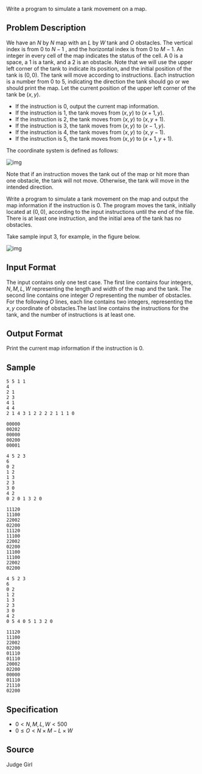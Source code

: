 Write a program to simulate a tank movement on a map.

## Problem Description

We have an $N$ by $N$ map with an $L$ by $W$ tank and $O$ obstacles. The vertical index is from $0$ to $N − 1$ , and the horizontal index is from $0$ to $M − 1$. An integer in every cell of the map indicates the status of the cell. A $0$ is a space, a $1$ is a tank, and a $2$ is an obstacle. Note that we will use the upper left corner of the tank to indicate its position, and the initial position of the tank is $(0,0)$. The tank will move according to instructions. Each instruction is a number from $0$ to $5$, indicating the direction the tank should go or we should print the map. Let the current position of the upper left corner of the tank be $(x,y)$.

- If the instruction is $0$, output the current map information.
- If the instruction is $1$, the tank moves from $(x,y)$ to $(x+1,y)$.
- If the instruction is $2$, the tank moves from $(x,y)$ to $(x,y+1)$.
- If the instruction is $3$, the tank moves from $(x,y)$ to $(x−1,y)$.
- If the instruction is $4$, the tank moves from $(x,y)$ to $(x,y−1)$.
- If the instruction is $5$, the tank moves from $(x,y)$ to $(x+1,y+1)$.

The coordinate system is defined as follows:

![img](file://1.png)

Note that if an instruction moves the tank out of the map or hit more than one obstacle, the tank will not move. Otherwise, the tank will move in the intended direction.

Write a program to simulate a tank movement on the map and output the map information if the instruction is $0$. The program moves the tank, initially located at $(0,0)$, according to the input instructions until the end of the file. There is at least one instruction, and the initial area of the tank has no obstacles.

Take sample input 3, for example, in the figure below.

![img](file://2.png)

## Input Format

The input contains only one test case. The first line contains four integers, $N, M, L, W$ representing the length and width of the map and the tank. The second line contains one integer $O$ representing the number of obstacles. For the following $O$ lines, each line contains two integers, representing the $x, y$ coordinate of obstacles.The last line contains the instructions for the tank, and the number of instructions is at least one.

## Output Format

Print the current map information if the instruction is 0.

## Sample

```input1
5 5 1 1
4
2 1
2 3
4 1
4 4
2 1 4 3 1 2 2 2 2 1 1 1 0
```

```output1
00000
00202
00000
00200
00001
```

```input2
4 5 2 3
6
0 2
1 2
1 3
2 3
3 0
4 2
0 2 0 1 3 2 0
```

```output2
11120
11100
22002
02200
11120
11100
22002
02200
11100
11100
22002
02200
```

```input3
4 5 2 3
6
0 2
1 2
1 3
2 3
3 0
4 2
0 5 4 0 5 1 3 2 0
```

```output3
11120
11100
22002
02200
01110
01110
20002
02200
00000
01110
21110
02200
```

## Specification

- $0 \lt N, M, L, W \lt 500$
- $0 \leq O \lt N \times M − L \times W$

## Source

Judge Girl